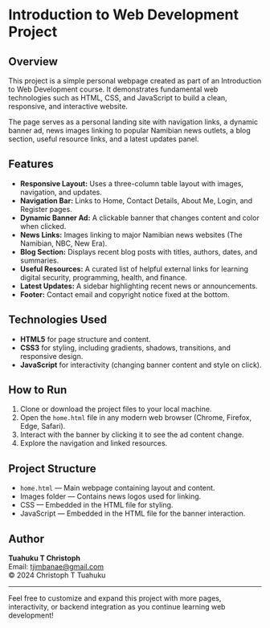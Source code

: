 # Introduction to Web Development Project

## Overview
This project is a simple personal webpage created as part of an Introduction to Web Development course. It demonstrates fundamental web technologies such as HTML, CSS, and JavaScript to build a clean, responsive, and interactive website.

The page serves as a personal landing site with navigation links, a dynamic banner ad, news images linking to popular Namibian news outlets, a blog section, useful resource links, and a latest updates panel.

## Features
- **Responsive Layout:** Uses a three-column table layout with images, navigation, and updates.
- **Navigation Bar:** Links to Home, Contact Details, About Me, Login, and Register pages.
- **Dynamic Banner Ad:** A clickable banner that changes content and color when clicked.
- **News Links:** Images linking to major Namibian news websites (The Namibian, NBC, New Era).
- **Blog Section:** Displays recent blog posts with titles, authors, dates, and summaries.
- **Useful Resources:** A curated list of helpful external links for learning digital security, programming, health, and finance.
- **Latest Updates:** A sidebar highlighting recent news or announcements.
- **Footer:** Contact email and copyright notice fixed at the bottom.

## Technologies Used
- **HTML5** for page structure and content.
- **CSS3** for styling, including gradients, shadows, transitions, and responsive design.
- **JavaScript** for interactivity (changing banner content and style on click).

## How to Run
1. Clone or download the project files to your local machine.
2. Open the `home.html` file in any modern web browser (Chrome, Firefox, Edge, Safari).
3. Interact with the banner by clicking it to see the ad content change.
4. Explore the navigation and linked resources.

## Project Structure
- `home.html` — Main webpage containing layout and content.
- Images folder — Contains news logos used for linking.
- CSS — Embedded in the HTML file for styling.
- JavaScript — Embedded in the HTML file for the banner interaction.

## Author
**Tuahuku T Christoph**  
Email: tjimbanae@gmail.com  
© 2024 Christoph T Tuahuku

---

Feel free to customize and expand this project with more pages, interactivity, or backend integration as you continue learning web development!
